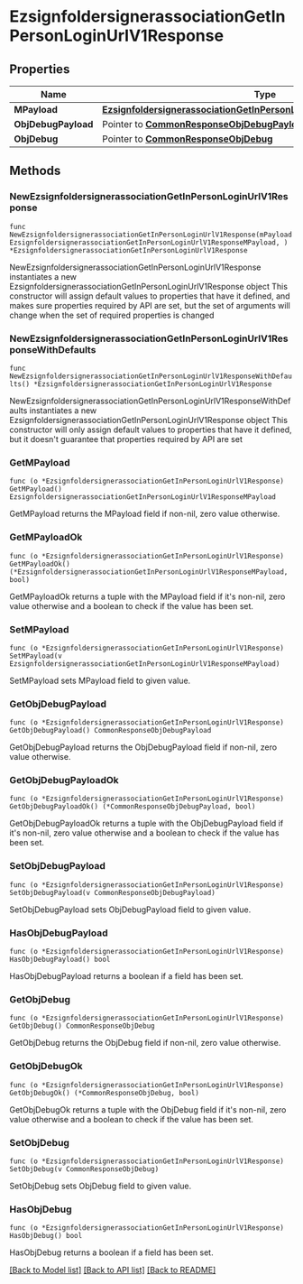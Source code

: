 # EzsignfoldersignerassociationGetInPersonLoginUrlV1Response

## Properties

Name | Type | Description | Notes
------------ | ------------- | ------------- | -------------
**MPayload** | [**EzsignfoldersignerassociationGetInPersonLoginUrlV1ResponseMPayload**](ezsignfoldersignerassociation-getInPersonLoginUrl-v1-Response-mPayload.md) |  | 
**ObjDebugPayload** | Pointer to [**CommonResponseObjDebugPayload**](Common-Response-objDebugPayload.md) |  | [optional] 
**ObjDebug** | Pointer to [**CommonResponseObjDebug**](Common-Response-objDebug.md) |  | [optional] 

## Methods

### NewEzsignfoldersignerassociationGetInPersonLoginUrlV1Response

`func NewEzsignfoldersignerassociationGetInPersonLoginUrlV1Response(mPayload EzsignfoldersignerassociationGetInPersonLoginUrlV1ResponseMPayload, ) *EzsignfoldersignerassociationGetInPersonLoginUrlV1Response`

NewEzsignfoldersignerassociationGetInPersonLoginUrlV1Response instantiates a new EzsignfoldersignerassociationGetInPersonLoginUrlV1Response object
This constructor will assign default values to properties that have it defined,
and makes sure properties required by API are set, but the set of arguments
will change when the set of required properties is changed

### NewEzsignfoldersignerassociationGetInPersonLoginUrlV1ResponseWithDefaults

`func NewEzsignfoldersignerassociationGetInPersonLoginUrlV1ResponseWithDefaults() *EzsignfoldersignerassociationGetInPersonLoginUrlV1Response`

NewEzsignfoldersignerassociationGetInPersonLoginUrlV1ResponseWithDefaults instantiates a new EzsignfoldersignerassociationGetInPersonLoginUrlV1Response object
This constructor will only assign default values to properties that have it defined,
but it doesn't guarantee that properties required by API are set

### GetMPayload

`func (o *EzsignfoldersignerassociationGetInPersonLoginUrlV1Response) GetMPayload() EzsignfoldersignerassociationGetInPersonLoginUrlV1ResponseMPayload`

GetMPayload returns the MPayload field if non-nil, zero value otherwise.

### GetMPayloadOk

`func (o *EzsignfoldersignerassociationGetInPersonLoginUrlV1Response) GetMPayloadOk() (*EzsignfoldersignerassociationGetInPersonLoginUrlV1ResponseMPayload, bool)`

GetMPayloadOk returns a tuple with the MPayload field if it's non-nil, zero value otherwise
and a boolean to check if the value has been set.

### SetMPayload

`func (o *EzsignfoldersignerassociationGetInPersonLoginUrlV1Response) SetMPayload(v EzsignfoldersignerassociationGetInPersonLoginUrlV1ResponseMPayload)`

SetMPayload sets MPayload field to given value.


### GetObjDebugPayload

`func (o *EzsignfoldersignerassociationGetInPersonLoginUrlV1Response) GetObjDebugPayload() CommonResponseObjDebugPayload`

GetObjDebugPayload returns the ObjDebugPayload field if non-nil, zero value otherwise.

### GetObjDebugPayloadOk

`func (o *EzsignfoldersignerassociationGetInPersonLoginUrlV1Response) GetObjDebugPayloadOk() (*CommonResponseObjDebugPayload, bool)`

GetObjDebugPayloadOk returns a tuple with the ObjDebugPayload field if it's non-nil, zero value otherwise
and a boolean to check if the value has been set.

### SetObjDebugPayload

`func (o *EzsignfoldersignerassociationGetInPersonLoginUrlV1Response) SetObjDebugPayload(v CommonResponseObjDebugPayload)`

SetObjDebugPayload sets ObjDebugPayload field to given value.

### HasObjDebugPayload

`func (o *EzsignfoldersignerassociationGetInPersonLoginUrlV1Response) HasObjDebugPayload() bool`

HasObjDebugPayload returns a boolean if a field has been set.

### GetObjDebug

`func (o *EzsignfoldersignerassociationGetInPersonLoginUrlV1Response) GetObjDebug() CommonResponseObjDebug`

GetObjDebug returns the ObjDebug field if non-nil, zero value otherwise.

### GetObjDebugOk

`func (o *EzsignfoldersignerassociationGetInPersonLoginUrlV1Response) GetObjDebugOk() (*CommonResponseObjDebug, bool)`

GetObjDebugOk returns a tuple with the ObjDebug field if it's non-nil, zero value otherwise
and a boolean to check if the value has been set.

### SetObjDebug

`func (o *EzsignfoldersignerassociationGetInPersonLoginUrlV1Response) SetObjDebug(v CommonResponseObjDebug)`

SetObjDebug sets ObjDebug field to given value.

### HasObjDebug

`func (o *EzsignfoldersignerassociationGetInPersonLoginUrlV1Response) HasObjDebug() bool`

HasObjDebug returns a boolean if a field has been set.


[[Back to Model list]](../README.md#documentation-for-models) [[Back to API list]](../README.md#documentation-for-api-endpoints) [[Back to README]](../README.md)


